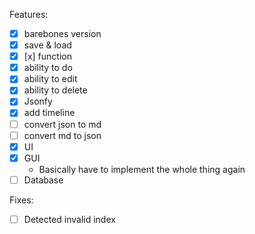 Features:
- [x] barebones version
- [x] save & load
- [x] [x] function
- [x] ability to do
- [x] ability to edit
- [x] ability to delete
- [x] Jsonfy
- [x] add timeline
- [ ] convert json to md
- [ ] convert md to json
- [x] UI
- [x] GUI
    - Basically have to implement the whole thing again
- [ ] Database

Fixes:
- [ ] Detected invalid index